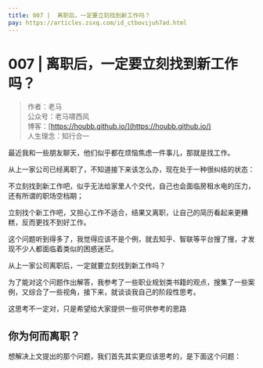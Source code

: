 ```yaml
---
title: 007 |  离职后，一定要立刻找到新工作吗？
pay: https://articles.zsxq.com/id_ctbovijuh7ad.html
---
```


#  007 |  离职后，一定要立刻找到新工作吗？

> 作者：老马
> <br/>公众号：老马啸西风
> <br/> 博客：[https://houbb.github.io/](https://houbb.github.io/)
> <br/> 人生理念：知行合一



最近我和一些朋友聊天，他们似乎都在烦恼焦虑一件事儿，那就是找工作。

从上一家公司已经离职了，不知道接下来该怎么办，现在处于一种很纠结的状态：

不立刻找到新工作吧，似乎无法给家里人个交代，自己也会面临房租水电的压力，还有所谓的职场空档期；

立刻找个新工作吧，又担心工作不适合，结果又离职，让自己的简历看起来更糟糕，反而更找不到好工作。

这个问题听到得多了，我觉得应该不是个例，就去知乎、智联等平台搜了搜，才发现不少人都面临着类似的困惑迷茫。

从上一家公司离职后，一定就要立刻找到新工作吗？

为了能对这个问题作出解答，我参考了一些职业规划类书籍的观点，搜集了一些案例，又综合了一些视角，接下来，就谈谈我自己的阶段性思考。

这思考不一定对，只是希望给大家提供一些可供参考的思路

## 你为何而离职？

想解决上文提出的那个问题，我们首先其实更应该思考的，是下面这个问题：